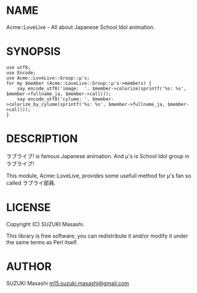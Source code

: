 # NAME

Acme::LoveLive - All about Japanese School Idol animation.

# SYNOPSIS

    use utf8;
    use Encode;
    use Acme::LoveLive::Group::μ's;
    for my $member (Acme::LoveLive::Group::μ's->members) {
        say encode_utf8('image:  '. $member->colorize(sprintf('%s: %s', $member->fullname_ja, $member->call)));
        say encode_utf8('cylume: '. $member->colorize_by_cylume(sprintf('%s: %s', $member->fullname_ja, $member->call)));
    }

# DESCRIPTION

ラブライブ! is famous Japanese animation.
And μ's is School Idol group in ラブライブ!

This module, Acme::LoveLive, provides some usefull method  for μ's fan so called ラブライ部員.

# LICENSE

Copyright (C) SUZUKI Masashi.

This library is free software; you can redistribute it and/or modify
it under the same terms as Perl itself.

# AUTHOR

SUZUKI Masashi <m15.suzuki.masashi@gmail.com>
